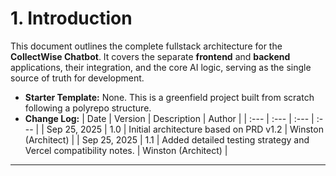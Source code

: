 # 1. Introduction

This document outlines the complete fullstack architecture for the **CollectWise Chatbot**. It covers the separate **frontend** and **backend** applications, their integration, and the core AI logic, serving as the single source of truth for development.

- **Starter Template:** None. This is a greenfield project built from scratch following a polyrepo structure.
- **Change Log:**
  | Date | Version | Description | Author |
  | :--- | :--- | :--- | :--- |
  | Sep 25, 2025 | 1.0 | Initial architecture based on PRD v1.2 | Winston (Architect) |
  | Sep 25, 2025 | 1.1 | Added detailed testing strategy and Vercel compatibility notes. | Winston (Architect) |

---
